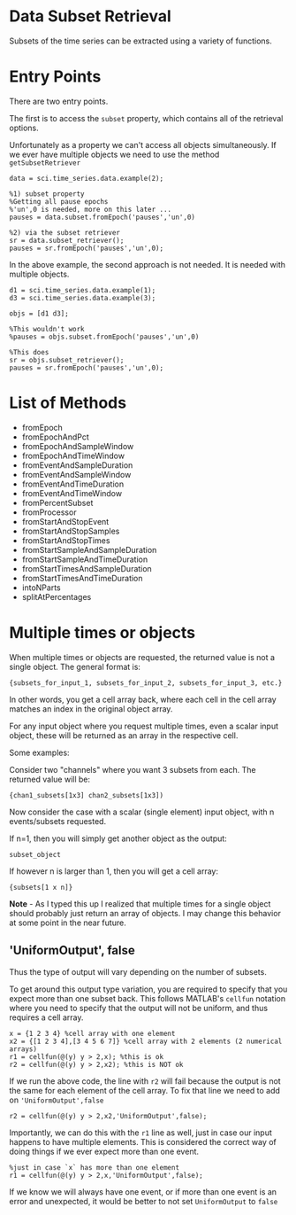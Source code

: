 # Data Subset Retrieval #

Subsets of the time series can be extracted using a variety of functions.

# Entry Points #

There are two entry points.

The first is to access the `subset` property, which contains all of the retrieval options. 

Unfortunately as a property we can't access all objects simultaneously. If we ever have multiple objects we need to use the method `getSubsetRetriever`

```
data = sci.time_series.data.example(2);

%1) subset property
%Getting all pause epochs
%'un',0 is needed, more on this later ...
pauses = data.subset.fromEpoch('pauses','un',0)

%2) via the subset retriever
sr = data.subset_retriever();
pauses = sr.fromEpoch('pauses','un',0);

``` 

In the above example, the second approach is not needed. It is needed with multiple objects.

```
d1 = sci.time_series.data.example(1);
d3 = sci.time_series.data.example(3);

objs = [d1 d3];

%This wouldn't work
%pauses = objs.subset.fromEpoch('pauses','un',0)

%This does
sr = objs.subset_retriever();
pauses = sr.fromEpoch('pauses','un',0);

```

# List of Methods #

- fromEpoch 
- fromEpochAndPct
- fromEpochAndSampleWindow
- fromEpochAndTimeWindow
- fromEventAndSampleDuration
- fromEventAndSampleWindow
- fromEventAndTimeDuration
- fromEventAndTimeWindow
- fromPercentSubset
- fromProcessor
- fromStartAndStopEvent
- fromStartAndStopSamples
- fromStartAndStopTimes
- fromStartSampleAndSampleDuration
- fromStartSampleAndTimeDuration
- fromStartTimesAndSampleDuration
- fromStartTimesAndTimeDuration
- intoNParts
- splitAtPercentages

# Multiple times or objects #

When multiple times or objects are requested, the returned value is not a single object. The general format is:

```
{subsets_for_input_1, subsets_for_input_2, subsets_for_input_3, etc.}
```

In other words, you get a cell array back, where each cell in the cell array matches an index in the original object array.

For any input object where you request multiple times, even a scalar input object, these will be returned as an array in the respective cell.

Some examples:

Consider two "channels" where you want 3 subsets from each. The returned value will be:

```
{chan1_subsets[1x3] chan2_subsets[1x3])
```

Now consider the case with a scalar (single element) input object, with n events/subsets requested.

If n=1, then you will simply get another object as the output:

```
subset_object
```

If however n is larger than 1, then you will get a cell array:

```
{subsets[1 x n]}
```

**Note** - As I typed this up I realized that multiple times for a single object should probably just return an array of objects. I may change this behavior at some point in the near future.


## 'UniformOutput', false

Thus the type of output will vary depending on the number of subsets.

To get around this output type variation, you are required to specify that you expect more than one subset back. This follows MATLAB's `cellfun` notation where you need to specify that the output will not be uniform, and thus requires a cell array.

```
x = {1 2 3 4} %cell array with one element
x2 = {[1 2 3 4],[3 4 5 6 7]} %cell array with 2 elements (2 numerical arrays)
r1 = cellfun(@(y) y > 2,x); %this is ok
r2 = cellfun(@(y) y > 2,x2); %this is NOT ok
```
If we run the above code, the line with `r2` will fail because the output is not the same for each element of the cell array. To fix that line we need to add on `'UniformOutput',false`

```
r2 = cellfun(@(y) y > 2,x2,'UniformOutput',false);
```

Importantly, we can do this with the `r1` line as well, just in case our input happens to have multiple elements. This is considered the correct way of doing things if we ever expect more than one event. 
```
%just in case `x` has more than one element
r1 = cellfun(@(y) y > 2,x,'UniformOutput',false);
```

If we know we will always have one event, or if more than one event is an error and unexpected, it would be better to not set `UniformOutput` to `false`


